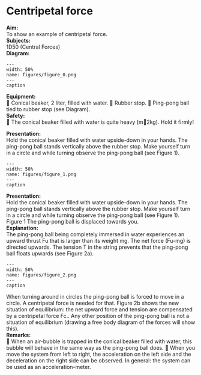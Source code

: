 # Centripetal force 
    
<b> Aim: </b>  
 To show an example of centripetal force.   
<b> Subjects: </b>  
 1D50 (Central Forces)   
<b> Diagram: </b>  
   
```{figure} figures/figure_0.png  
---  
width: 50%  
name: figures/figure_0.png  
---  
caption  
``` 
     
<b> Equipment: </b>  
  Conical beaker, 2 liter, filled with water.  Rubber stop.  Ping-pong ball tied to rubber stop (see Diagram).   
<b> Safety: </b>  
  The conical beaker filled with water is quite heavy (m2kg). Hold it firmly!
     
<b> Presentation: </b>  
 Hold the conical beaker filled with water upside-down in your hands. The ping-pong ball stands vertically above the rubber stop. Make yourself turn in a circle and while turning observe the ping-pong ball (see Figure 1).   
```{figure} figures/figure_1.png  
---  
width: 50%  
name: figures/figure_1.png  
---  
caption  
``` 
     
<b> Presentation: </b>  
 Hold the conical beaker filled with water upside-down in your hands. The ping-pong ball stands vertically above the rubber stop. Make yourself turn in a circle and while turning observe the ping-pong ball (see Figure 1).  Figure 1  The ping-pong ball is displaced towards you.    
<b> Explanation: </b>  
 The ping-pong ball being completely immersed in water experiences an upward thrust Fu that is larger than its weight mg. The net force (Fu-mg) is directed upwards. The tension T in the string prevents that the ping-pong ball floats upwards (see Figure 2a).   
```{figure} figures/figure_2.png  
---  
width: 50%  
name: figures/figure_2.png  
---  
caption  
``` 
 When turning around in circles the ping-pong ball is forced to move in a circle. A centripetal force is needed for that. Figure 2b shows the new situation of equilibrium: the net upward force and tension are compensated by a centripetal force Fc.. Any other position of the ping-pong ball is not a situation of equilibrium (drawing a free body diagram of the forces will show this).    
<b> Remarks: </b>  
  When an air-bubble is trapped in the conical beaker filled with water, this bubble will behave in the same way as the ping-pong ball does.  When you move the system from left to right, the acceleration on the left side and the deceleration on the right side can be observed. In general: the system can be used as an acceleration-meter. 